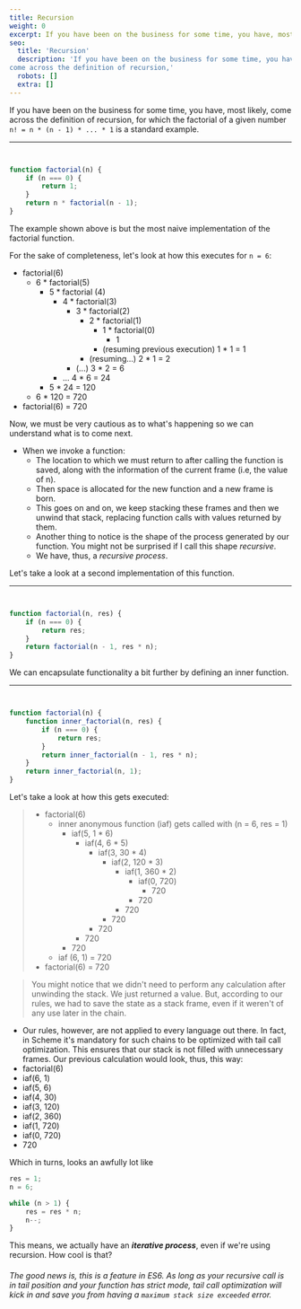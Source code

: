 ```yaml
---
title: Recursion
weight: 0
excerpt: If you have been on the business for some time, you have, most likely, come across the definition of recursion
seo:
  title: 'Recursion'
  description: 'If you have been on the business for some time, you have, most likely,
come across the definition of recursion,'
  robots: []
  extra: []
---
```


If you have been on the business for some time, you have, most likely,
come across the definition of recursion, for which the factorial of
a given number `n! = n * (n - 1) * ... * 1` is a standard example.

---


```js


function factorial(n) {
    if (n === 0) {
        return 1;
    }
    return n * factorial(n - 1);
}
```

The example shown above is but the most naive implementation of the
factorial function.

For the sake of completeness, let's look at how this executes for
`n = 6`:

- factorial(6)
    - 6 \* factorial(5)
        - 5 \* factorial (4)
            - 4 \* factorial(3)
                - 3 \* factorial(2)
                    - 2 \* factorial(1)
                        - 1 \* factorial(0)
                            - 1
                        - (resuming previous execution) 1 \* 1 = 1
                    - (resuming...) 2 \* 1 = 2
                - (...) 3 \* 2 = 6
            - ... 4 \* 6 = 24
        - 5 \* 24 = 120
    - 6 \* 120 = 720
- factorial(6) = 720

Now, we must be very cautious as to what's happening so we can understand what is to come next. 
- When we invoke a function:
    -  The location to which we must return to after calling the function is saved, along with the information of the current frame (i.e, the value of n).
    -   Then space is allocated for the new function and a new frame is born. 
    -   This goes on and on, we keep stacking these frames and then we unwind that stack, replacing function calls with values returned by them. 
    -   Another thing to notice is the shape of the process generated by our function. You might not be surprised if I call this shape _recursive_. 
    -   We have, thus, a _recursive process_.



Let's take a look at a second implementation of this function.

---


```js


function factorial(n, res) {
    if (n === 0) {
        return res;
    }
    return factorial(n - 1, res * n);
}
```

We can encapsulate functionality a bit further by defining an inner function.

---


```js


function factorial(n) {
    function inner_factorial(n, res) {
        if (n === 0) {
            return res;
        }
        return inner_factorial(n - 1, res * n);
    }
    return inner_factorial(n, 1);
}
```

Let's take a look at how this gets executed:



> 
> - factorial(6)
>     - inner anonymous function (iaf) gets called with (n = 6, res = 1)
>         - iaf(5, 1 \* 6)
>             - iaf(4, 6 \* 5)
>                 - iaf(3, 30 \* 4)
>                     - iaf(2, 120 \* 3)
>                         - iaf(1, 360 \* 2)
>                             - iaf(0, 720)
>                                 - 720
>                             - 720
>                         - 720
>                     - 720
>                 - 720
>             - 720
>         - 720
>     - iaf (6, 1) = 720
> - factorial(6) = 720

>  You might notice that we didn't need to perform any calculation after unwinding the stack. We just returned a value. But, according to our rules, we had to save the state as a stack frame, even if it weren't of any use later in the chain. 
- Our rules, however, are not applied to every language out there. In fact, in Scheme it's mandatory for such chains to be optimized with tail call optimization. This ensures that our stack is not filled with unnecessary frames. Our previous calculation would look, thus, this way:
- factorial(6)
- iaf(6, 1)
- iaf(5, 6)
- iaf(4, 30)
- iaf(3, 120)
- iaf(2, 360)
- iaf(1, 720)
- iaf(0, 720)
- 720

Which in turns, looks an awfully lot like

```js
res = 1;
n = 6;

while (n > 1) {
    res = res * n;
    n--;
}
```
This means, we actually have an _**iterative process**_, even if we're using recursion. How cool is that?

###### The good news is, this is a feature in ES6. As long as your recursive call is in tail position and your function has strict mode, tail call optimization will kick in and save you from having a `maximum stack size exceeded` error.
